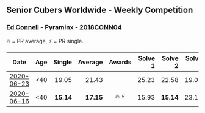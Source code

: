 ## Senior Cubers Worldwide - Weekly Competition
### [Ed Connell](../ed_connell.md) - Pyraminx - [2018CONN04](https://www.worldcubeassociation.org/persons/2018CONN04?event=pyram)

🔥 = PR average, ⚡ = PR single.

| Date | Age | Single | Average | Awards | Solve 1 | Solve 2 | Solve 3 | Solve 4 | Solve 5 | Video |
| :--: | :--: | --: | --: | :--: | --: | --: | --: | --: | --: | :-- |
| [2020-06-23](../../results/pyram/2020-06-23.md) | <40 | 19.05 | 21.43 |  | 25.23 | 22.58 | 19.05 | 21.83 | 19.87 | [Link](https://www.facebook.com/events/1618516681636159/permalink/1623314094489751/) |
| [2020-06-16](../../results/pyram/2020-06-16.md) | <40 | **15.14** | **17.15** | 🔥 ⚡ | 15.93 | **15.14** | 23.13 | 19.35 | 16.18 | [Link](https://www.facebook.com/events/296087658445428/permalink/299485738105620/) |


<!-- Global site tag (gtag.js) - Google Analytics -->
<script async src="https://www.googletagmanager.com/gtag/js?id=UA-86348435-3"></script>
<script>window.dataLayer = window.dataLayer || []; function gtag() {dataLayer.push(arguments);} gtag('js', new Date()); gtag('config', 'UA-86348435-3');</script>
